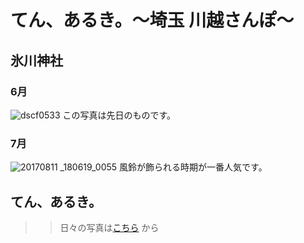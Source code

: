 # てん、あるき。〜埼玉 川越さんぽ〜
## 氷川神社
### 6月
![dscf0533](https://user-images.githubusercontent.com/29531738/41585786-fd7bc2f8-73e5-11e8-8a8e-970dd0559a48.jpg)
この写真は先日のものです。

### 7月
![20170811 _180619_0055](https://user-images.githubusercontent.com/29531738/41585948-76ad6410-73e6-11e8-8fd1-dc56056f2753.jpg)
風鈴が飾られる時期が一番人気です。

## てん、あるき。
>> 日々の写真は[こちら](https://www.instagram.com/tenker_7/) から
